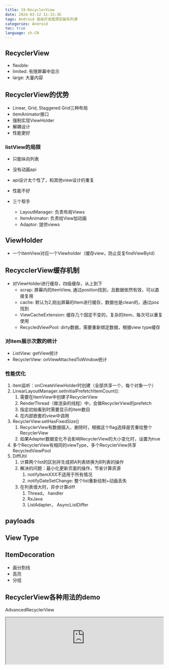 ```yaml
---
title: 19-RecyclerView
date: 2024-03-12 11:15:36
tags: Android 高级开发瓶颈突破系列课
categories: Android
toc: true
language: zh-CN
---
```

## RecyclerView

- flexible:
- limited: 有限屏幕中显示
- large: 大量内容

## RecyclerView的优势
- Linear, Grid, Staggered Grid三种布局
- itemAnimator接口
- 强制实现ViewHolder
- 解耦设计
- 性能更好

### listView的局限
- 只能纵向列表
- 没有动画api
- api设计太个性了，和其他view设计的重复
- 性能不好

- 三个帮手
  - LayoutManager: 负责布局Views
  - ItemAnimator: 负责给View加动画
  - Adaptor: 提供views

## ViewHolder
- 一个ItemView对应一个Viewholder（缓存view，防止反复findViewById）

## RecycclerView缓存机制
- 对ViewHolder进行缓存，四级缓存，从上到下
  - scrap: 屏幕内的ItemView, 通过position找到，且数据依然有效，可以直接复用
  - cache: 默认为2,刚出屏幕的Item进行缓存，数据也是clean的，通过pos找到
  - ViewCacheExtension: 缓存几个固定不变的，复杂的item，每次可以重复使用
  - RecycledViewPool: dirty数据，需要重新绑定数据，根据view type缓存

### 对item展示次数的统计
- ListView: getView统计
- RecyclerView: onViewAttachedToWindow统计

### 性能优化
1. item监听：onCreateViewHolder时创建（全部共享一个、每个对象一个）
2. LinearLayoutManager.setInitialPrefetchItemCount():
   1. 需要在ItemView中创建子RecyclerView
   2. RenderThread（做渲染的线程）中，会做RecyclerView的prefetch
   3. 指定初始看到时需要显示的item数目
   4. 在内部嵌套的view中调用
3. RecyclerView.setHasFixedSize()
   1. RecyclerView有数据插入、删除时，根据这个flag选择是否重绘整个RecyclerView
   2. 如果Adapter数据变化不会影响RecyclerView的大小变化时，设置为true
4. 多个RecyclerView有相同的viewType，多个RecyclerView共享RecycledViewPool
5. DiffUtil
   1. 计算两个list的区别并生成把A列表转换为B列表的操作
   2. 解决的问题：最小化更新页面的操作，节省计算资源
      1. notifyItemXXX不适用于所有情况
      2. notifyDateSetChange: 整个list重新绘制+动画丢失
   3. 在列表很大时，异步计算diff
      1. Thread， handler
      2. RxJava
      3. ListAdapter， AsyncListDiffer


## payloads
## View Type
## ItemDecoration

- 画分割线
- 高亮
- 分组
## RecyclerView各种用法的demo
<a src="https://advancedrecyclerview.h6ah4i.com">AdvancedRecyclerView</a>
<iframe id="RecyclerViewIframe" src="https://advancedrecyclerview.h6ah4i.com" title="AdvancedRecyclerView" style="width:100%;"></iframe>


<script>
function resize_iframe(div) {
  const width = div.offsetWidth; 
  div.style.height = div.offsetWidth*4.0/3.0 + 'px';
  // console.log("resize height : " + div.style.height)
}
const div = document.getElementById('RecyclerViewIframe');
resize_iframe(div);
window.addEventListener('resize', function() {
  resize_iframe(div);
});
</script>